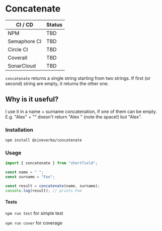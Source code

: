 Concatenate
===========

| CI / CD | Status |
| ------- | ------ |
| NPM | TBD |
| Semaphore CI | TBD |
| Circle CI | TBD |
| Coverall | TBD |
| SonarCloud | TBD |

`concatenate` returns a single string starting from two strings. If first (or second) string are empty, it returns the other one.

## Why is it useful?

I use it in a name + surname concatenation, if one of them can be empty. E.g. "Alex" + "" doesn't return "Alex " (note the space!) but "Alex".

### Installation
`npm install @sineverba/concatenate`

### Usage

```js
import { concatenate } from "shortfield";

const name = " ";
const surname = "Foo";

const result = concatenate(name, surname);
console.log(result); // prints Foo
```

#### Tests

`npm run test` for simple test

`npm run cover` for coverage
